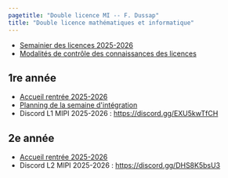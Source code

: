 ```yaml
---
pagetitle: "Double licence MI -- F. Dussap"
title: "Double licence mathématiques et informatique"
---
```


-   [Semainier des licences 2025-2026](./Files/DL/semainier_25_26.pdf)
-   [Modalités de contrôle des connaissances des licences](https://www.cyu.fr/formation/trouver-sa-formation/organisation-des-etudes/modalites-de-controle-de-connaissances)

## 1re année

-   [Accueil rentrée 2025-2026](./Files/DL/accueil_L1_DLMI_25-26.pdf)
-   [Planning de la semaine d'intégration](https://docs.google.com/spreadsheets/d/1oV8aUfXNrGkxMn0oDyzvJIncG2M4At1Y-MU1ReTZ2aY/edit?gid=0#gid=0)
-   Discord L1 MIPI 2025-2026 : <https://discord.gg/EXU5kwTfCH>

## 2e année

-   [Accueil rentrée 2025-2026](./Files/DL/accueil_L2_DLMI_25-26.pdf)
-   Discord L2 MIPI 2025-2026 : <https://discord.gg/DHS8K5bsU3>


